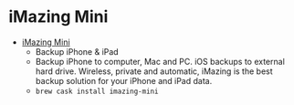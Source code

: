 # iMazing Mini
- [iMazing Mini](https://imazing.com/backup-iphone-ipad)
  -  Backup iPhone & iPad
  - Backup iPhone to computer, Mac and PC. iOS backups to external hard drive. Wireless, private and automatic, iMazing is the best backup solution for your iPhone and iPad data.
  - `brew cask install imazing-mini`
